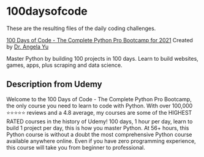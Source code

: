 # 100daysofcode

These are the resulting files of the daily coding challenges.

[100 Days of Code - The Complete Python Pro Bootcamp for 2021](https://www.udemy.com/course/100-days-of-code/)
Created by [Dr. Angela Yu](https://www.udemy.com/course/100-days-of-code/#instructor-1)

Master Python by building 100 projects in 100 days. 
Learn to build websites, games, apps, plus scraping and data science.

## Description from Udemy

Welcome to the 100 Days of Code - The Complete Python Pro Bootcamp, the only course you need to learn to code with Python. With over 100,000 ⭐️⭐️⭐️⭐️⭐️ reviews and a 4.8 average, my courses are some of the HIGHEST RATED courses in the history of Udemy! 100 days, 1 hour per day, learn to build 1 project per day, this is how you master Python. At 56+ hours, this Python course is without a doubt the most comprehensive Python course available anywhere online. Even if you have zero programming experience, this course will take you from beginner to professional.
